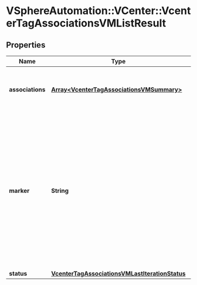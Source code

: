 # VSphereAutomation::VCenter::VcenterTagAssociationsVMListResult

## Properties
Name | Type | Description | Notes
------------ | ------------- | ------------- | -------------
**associations** | [**Array&lt;VcenterTagAssociationsVMSummary&gt;**](VcenterTagAssociationsVMSummary.md) | List of tag associations. Warning: This attribute is part of a new feature in development. It may be changed at any time and may not have all supported functionality implemented. | 
**marker** | **String** | Marker is an opaque data structure that allows the caller to request the next page of tag associations. Warning: This attribute is part of a new feature in development. It may be changed at any time and may not have all supported functionality implemented. If unset or empty, there are no more tag associations to request. When clients pass a value of this structure as a parameter, the field must be an identifier for the resource type: vcenter.tag_associations.Marker. When operations return a value of this structure as a result, the field will be an identifier for the resource type: vcenter.tag_associations.Marker. | [optional] 
**status** | [**VcenterTagAssociationsVMLastIterationStatus**](VcenterTagAssociationsVMLastIterationStatus.md) |  | 


